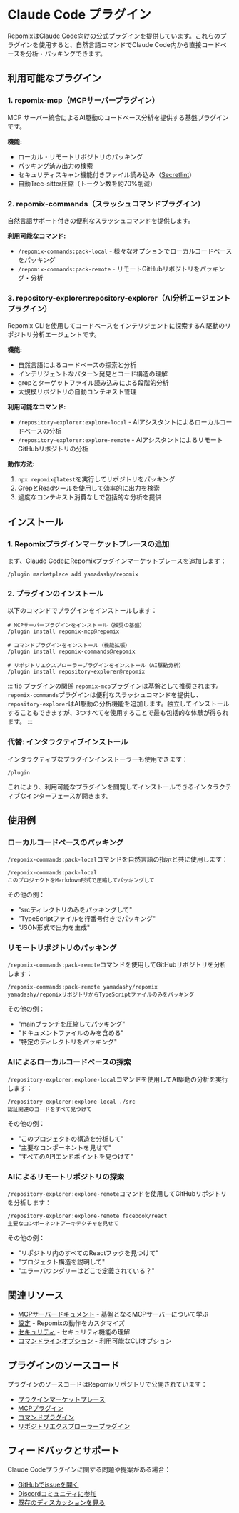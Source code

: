 # Claude Code プラグイン

Repomixは[Claude Code](https://docs.anthropic.com/en/docs/claude-code/overview)向けの公式プラグインを提供しています。これらのプラグインを使用すると、自然言語コマンドでClaude Code内から直接コードベースを分析・パッキングできます。

## 利用可能なプラグイン

### 1. repomix-mcp（MCPサーバープラグイン）

MCP サーバー統合によるAI駆動のコードベース分析を提供する基盤プラグインです。

**機能:**
- ローカル・リモートリポジトリのパッキング
- パッキング済み出力の検索
- セキュリティスキャン機能付きファイル読み込み（[Secretlint](https://github.com/secretlint/secretlint)）
- 自動Tree-sitter圧縮（トークン数を約70%削減）

### 2. repomix-commands（スラッシュコマンドプラグイン）

自然言語サポート付きの便利なスラッシュコマンドを提供します。

**利用可能なコマンド:**
- `/repomix-commands:pack-local` - 様々なオプションでローカルコードベースをパッキング
- `/repomix-commands:pack-remote` - リモートGitHubリポジトリをパッキング・分析

### 3. repository-explorer:repository-explorer（AI分析エージェントプラグイン）

Repomix CLIを使用してコードベースをインテリジェントに探索するAI駆動のリポジトリ分析エージェントです。

**機能:**
- 自然言語によるコードベースの探索と分析
- インテリジェントなパターン発見とコード構造の理解
- grepとターゲットファイル読み込みによる段階的分析
- 大規模リポジトリの自動コンテキスト管理

**利用可能なコマンド:**
- `/repository-explorer:explore-local` - AIアシスタントによるローカルコードベースの分析
- `/repository-explorer:explore-remote` - AIアシスタントによるリモートGitHubリポジトリの分析

**動作方法:**
1. `npx repomix@latest`を実行してリポジトリをパッキング
2. GrepとReadツールを使用して効率的に出力を検索
3. 過度なコンテキスト消費なしで包括的な分析を提供

## インストール

### 1. Repomixプラグインマーケットプレースの追加

まず、Claude CodeにRepomixプラグインマーケットプレースを追加します：

```text
/plugin marketplace add yamadashy/repomix
```

### 2. プラグインのインストール

以下のコマンドでプラグインをインストールします：

```text
# MCPサーバープラグインをインストール（推奨の基盤）
/plugin install repomix-mcp@repomix

# コマンドプラグインをインストール（機能拡張）
/plugin install repomix-commands@repomix

# リポジトリエクスプローラープラグインをインストール（AI駆動分析）
/plugin install repository-explorer@repomix
```

::: tip プラグインの関係
`repomix-mcp`プラグインは基盤として推奨されます。`repomix-commands`プラグインは便利なスラッシュコマンドを提供し、`repository-explorer`はAI駆動の分析機能を追加します。独立してインストールすることもできますが、3つすべてを使用することで最も包括的な体験が得られます。
:::

### 代替: インタラクティブインストール

インタラクティブなプラグインインストーラーも使用できます：

```text
/plugin
```

これにより、利用可能なプラグインを閲覧してインストールできるインタラクティブなインターフェースが開きます。

## 使用例

### ローカルコードベースのパッキング

`/repomix-commands:pack-local`コマンドを自然言語の指示と共に使用します：

```text
/repomix-commands:pack-local
このプロジェクトをMarkdown形式で圧縮してパッキングして
```

その他の例：
- "srcディレクトリのみをパッキングして"
- "TypeScriptファイルを行番号付きでパッキング"
- "JSON形式で出力を生成"

### リモートリポジトリのパッキング

`/repomix-commands:pack-remote`コマンドを使用してGitHubリポジトリを分析します：

```text
/repomix-commands:pack-remote yamadashy/repomix
yamadashy/repomixリポジトリからTypeScriptファイルのみをパッキング
```

その他の例：
- "mainブランチを圧縮してパッキング"
- "ドキュメントファイルのみを含める"
- "特定のディレクトリをパッキング"

### AIによるローカルコードベースの探索

`/repository-explorer:explore-local`コマンドを使用してAI駆動の分析を実行します：

```text
/repository-explorer:explore-local ./src
認証関連のコードをすべて見つけて
```

その他の例：
- "このプロジェクトの構造を分析して"
- "主要なコンポーネントを見せて"
- "すべてのAPIエンドポイントを見つけて"

### AIによるリモートリポジトリの探索

`/repository-explorer:explore-remote`コマンドを使用してGitHubリポジトリを分析します：

```text
/repository-explorer:explore-remote facebook/react
主要なコンポーネントアーキテクチャを見せて
```

その他の例：
- "リポジトリ内のすべてのReactフックを見つけて"
- "プロジェクト構造を説明して"
- "エラーバウンダリーはどこで定義されている？"

## 関連リソース

- [MCPサーバードキュメント](/guide/mcp-server) - 基盤となるMCPサーバーについて学ぶ
- [設定](/guide/configuration) - Repomixの動作をカスタマイズ
- [セキュリティ](/guide/security) - セキュリティ機能の理解
- [コマンドラインオプション](/guide/command-line-options) - 利用可能なCLIオプション

## プラグインのソースコード

プラグインのソースコードはRepomixリポジトリで公開されています：

- [プラグインマーケットプレース](https://github.com/yamadashy/repomix/tree/main/.claude-plugin)
- [MCPプラグイン](https://github.com/yamadashy/repomix/tree/main/.claude/plugins/repomix-mcp)
- [コマンドプラグイン](https://github.com/yamadashy/repomix/tree/main/.claude/plugins/repomix-commands)
- [リポジトリエクスプローラープラグイン](https://github.com/yamadashy/repomix/tree/main/.claude/plugins/repository-explorer)

## フィードバックとサポート

Claude Codeプラグインに関する問題や提案がある場合：

- [GitHubでissueを開く](https://github.com/yamadashy/repomix/issues)
- [Discordコミュニティに参加](https://discord.gg/wNYzTwZFku)
- [既存のディスカッションを見る](https://github.com/yamadashy/repomix/discussions)
